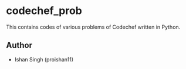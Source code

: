 # codechef_prob
This contains codes of various problems of Codechef written in Python.

Author
------

* Ishan Singh (proishan11)
